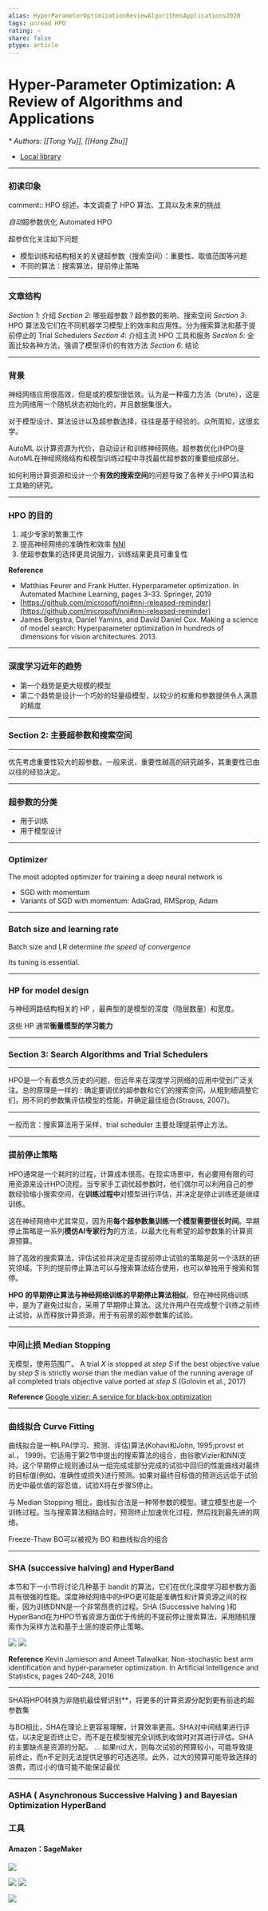 ```yaml
---
alias: HyperParameterOptimizationReviewAlgorithmsApplications2020
tags: unread HPO
rating: ⭐
share: false
ptype: article
---
```


# Hyper-Parameter Optimization: A Review of Algorithms and Applications
<cite>* Authors: [[Tong Yu]], [[Hong Zhu]]</cite>


* [Local library](zotero://select/items/1_I79XGGLZ)

---

### 初读印象

comment:: HPO 综述，本文调查了 HPO 算法、工具以及未来的挑战

*自动*超参数优化 Automated HPO

超参优化关注如下问题
+ 模型训练和结构相关的关键超参数（搜索空间）：重要性、取值范围等问题
+ 不同的算法：搜索算法，提前停止策略

---
### 文章结构

*Section 1*: 介绍
*Section 2*: 哪些超参数？超参数的影响、搜索空间 
*Section 3*: HPO 算法及它们在不同机器学习模型上的效率和应用性。分为搜索算法和基于提前停止的 Trial Schedulers
*Section 4*: 介绍主流 HPO 工具和服务
*Section 5*: 全面比较各种方法，强调了模型评价的有效方法
*Section 6*: 结论

---
### 背景

神经网络应用很高效，但是或的模型很低效。认为是一种蛮力方法（brute），这是应为网络用一个随机状态初始化的，并且数据集很大。

对于模型设计、算法设计以及超参数选择，往往是基于经验的。众所周知，这很玄学。

AutoML 以计算资源为代价，自动设计和训练神经网络。超参数优化(HPO)是AutoML在神经网络结构和模型训练过程中寻找最优超参数的重要组成部分。

如何利用计算资源和设计一个**有效的搜索空间**的问题导致了各种关于HPO算法和工具箱的研究。

---
### HPO 的目的
1.  减少专家的繁重工作
2.  提高神经网络的准确性和效率 [NNI](https://github.com/microsoft/nni#nni-released-reminder)
3.  使超参数集的选择更具说服力，训练结果更具可重复性

**Reference**

+ Matthias Feurer and Frank Hutter. Hyperparameter optimization. In Automated Machine Learning, pages 3–33. Springer, 2019
+ [https://github.com/microsoft/nni#nni-released-reminder](https://github.com/microsoft/nni#nni-released-reminder)
+ James Bergstra, Daniel Yamins, and David Daniel Cox. Making a science of model search: Hyperparameter optimization in hundreds of dimensions for vision architectures. 2013.

---

### 深度学习近年的趋势

+ 第一个趋势是更大规模的模型 
+ 第二个趋势是设计一个巧妙的轻量级模型，以较少的权重和参数提供令人满意的精度

---

### Section 2: 主要超参数和搜索空间

---

优先考虑重要性较大的超参数。一般来说，重要性越高的研究越多，其重要性已由以往的经验决定。

---

### 超参数的分类

+ 用于训练
+ 用于模型设计

---

### Optimizer

The most adopted optimizer for training a deep neural network is 
+ SGD with momentum
+ Variants of SGD with momentum: AdaGrad, RMSprop, Adam 

---

### Batch size and learning rate

Batch size and LR determine *the speed of convergence*

Its tuning is essential.

---

### HP for model design

与神经网路结构相关的 HP ，最典型的是模型的深度（隐层数量）和宽度。

这些 HP 通常**衡量模型的学习能力**

---

### Section 3: Search Algorithms and Trial Schedulers 
---

HPO是一个有着悠久历史的问题，但近年来在深度学习网络的应用中受到广泛关注。总的原理是一样的 : 确定要调优的超参数和它们的搜索空间，从粗到细调整它们，用不同的参数集评估模型的性能，并确定最佳组合(Strauss, 2007)。

---

 一般而言：搜索算法用于采样，trial scheduler 主要处理提前停止方法。

---

### 提前停止策略

HPO通常是一个耗时的过程，计算成本很高。在现实场景中，有必要用有限的可用资源来设计HPO流程。当专家手工调优超参数时，他们偶尔可以利用自己的参数经验缩小搜索空间，在**训练过程中**对模型进行评估，并决定是停止训练还是继续训练。

这在神经网络中尤其常见，因为用**每个超参数集训练一个模型需要很长时间**。早期停止策略是一系列**模仿AI专家行为**的方法，以最大化有希望的超参数集的计算资源预算。

除了高效的搜索算法，评估试验并决定是否提前停止试验的策略是另一个活跃的研究领域。下列的提前停止算法可以与搜索算法结合使用，也可以单独用于搜索和暂停。

**HPO 的早期停止算法与神经网络训练的早期停止算法相似**，但在神经网络训练中，是为了避免过拟合，采用了早期停止算法。这允许用户在完成整个训练之前终止试验，从而释放计算资源，用于有前景的超参数集的试验。

---

### 中间止损 Median Stopping

无模型，使用范围广。
A trial *X* is stopped at *step  S* if the best objective value by *step S* is strictly worse than the median value of the running average of all  completed trials objective value ported at *step S* (Golovin et al., 2017)

**Reference**
[Google vizier: A service for black-box optimization]([https://research.google.com/pubs/archive/46180.pdf](https://research.google.com/pubs/archive/46180.pdf))

---
### 曲线拟合 Curve Fitting

曲线拟合是一种LPA(学习、预测、评估)算法(Kohavi和John, 1995;provst et al.， 1999)。它适用于第2节中提出的搜索算法的组合，由谷歌Vizier和NNI支持。这个早期停止规则通过从一组完成或部分完成的试验中回归的性能曲线对最终的目标值(例如，准确性或损失)进行预测。如果对最终目标值的预测远远低于试验历史中最优值的容忍值，试验X将在步骤S停止。

与 Median Stopping 相比，曲线拟合法是一种带参数的模型。建立模型也是一个训练过程。当与搜索算法相结合时，预测终止加速优化过程，然后找到最先进的网络。

Freeze-Thaw BO可以被视为 BO 和曲线拟合的组合

---

### SHA (successive halving) and HyperBand

本节和下一小节将讨论几种基于 bandit 的算法，它们在优化深度学习超参数方面具有很强的性能。深度神经网络中的HPO更可能是准确性和计算资源之间的权衡，因为训练DNN是一个非常昂贵的过程。SHA (Successive halving )和HyperBand在为HPO节省资源方面优于传统的不提前停止搜索算法，采用随机搜索作为采样方法和基于土匪的提前停止策略。

![](https://cdn.jsdelivr.net/gh/xinwuyun/pictures@main/2022/10/24/15bf7f137f4ec55b77722f6eee805aba-20221024103937-bdf5b6.png)
![](https://cdn.jsdelivr.net/gh/xinwuyun/pictures@main/2022/10/24/ceae1f09846a4a6acc8cc6fa082d4b42-20221024104005-a346fc.png)



**Reference**
Kevin Jamieson and Ameet Talwalkar. Non-stochastic best arm identification and hyper-parameter optimization. In Artificial Intelligence and Statistics, pages 240–248, 2016

---

SHA将HPO转换为非随机最佳臂识别**，将更多的计算资源分配到更有前途的超参数集

与BO相比，SHA在理论上更容易理解，计算效率更高。SHA对中间结果进行评估，以决定是否终止它，而不是在模型被完全训练到收敛时对其进行评估。SHA的主要缺点是资源的分配。
...
如果n过大，则每次试验的预算较小，可能导致提前终止，而n不足则无法提供足够的可选选项。此外，过大的预算可能导致选择的浪费，而过小的值可能不能保证最优

---

### ASHA ( Asynchronous Successive Halving ) and Bayesian Optimization HyperBand

### 工具
#### Amazon：SageMaker
![](https://cdn.jsdelivr.net/gh/xinwuyun/pictures@main/2022/10/25/2057783bd1c268b7677b3e0445bef931-20221025003547-5528cd.png)

![](https://cdn.jsdelivr.net/gh/xinwuyun/pictures@main/2022/10/25/5396b744c1b17b8691863e28fa7ad18a-20221025003513-41d5a0.png)
![](https://cdn.jsdelivr.net/gh/xinwuyun/pictures@main/2022/10/25/184a1e925e8ddeee6e04c7a54eaa35bf-20221025003533-81a64f.png)


![](https://cdn.jsdelivr.net/gh/xinwuyun/pictures@main/2022/10/25/7e53bfd09d86e85402829105834c0a1f-20221025003429-0a4333.png)
